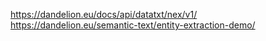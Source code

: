 https://dandelion.eu/docs/api/datatxt/nex/v1/
https://dandelion.eu/semantic-text/entity-extraction-demo/